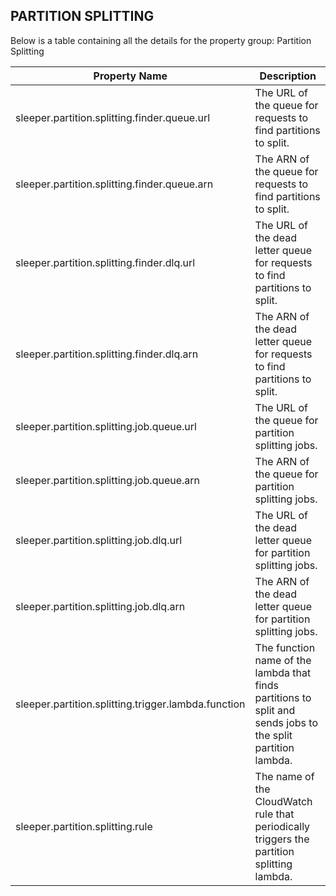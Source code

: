 ## PARTITION SPLITTING

Below is a table containing all the details for the property group: Partition Splitting

| Property Name                                       | Description                                                                                                  |
|-----------------------------------------------------|--------------------------------------------------------------------------------------------------------------|
| sleeper.partition.splitting.finder.queue.url        | The URL of the queue for requests to find partitions to split.                                               |
| sleeper.partition.splitting.finder.queue.arn        | The ARN of the queue for requests to find partitions to split.                                               |
| sleeper.partition.splitting.finder.dlq.url          | The URL of the dead letter queue for requests to find partitions to split.                                   |
| sleeper.partition.splitting.finder.dlq.arn          | The ARN of the dead letter queue for requests to find partitions to split.                                   |
| sleeper.partition.splitting.job.queue.url           | The URL of the queue for partition splitting jobs.                                                           |
| sleeper.partition.splitting.job.queue.arn           | The ARN of the queue for partition splitting jobs.                                                           |
| sleeper.partition.splitting.job.dlq.url             | The URL of the dead letter queue for partition splitting jobs.                                               |
| sleeper.partition.splitting.job.dlq.arn             | The ARN of the dead letter queue for partition splitting jobs.                                               |
| sleeper.partition.splitting.trigger.lambda.function | The function name of the lambda that finds partitions to split and sends jobs to the split partition lambda. |
| sleeper.partition.splitting.rule                    | The name of the CloudWatch rule that periodically triggers the partition splitting lambda.                   |
